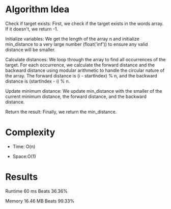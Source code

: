 # Algorithm Idea

Check if target exists: First, we check if the target exists in the words array. If it doesn't, we return -1.

Initialize variables: We get the length of the array n and initialize min_distance to a very large number (float('inf')) to ensure any valid distance will be smaller.

Calculate distances: We loop through the array to find all occurrences of the target. For each occurrence, we calculate the forward distance and the backward distance using modular arithmetic to handle the circular nature of the array. The forward distance is (i - startIndex) % n, and the backward distance is (startIndex - i) % n.

Update minimum distance: We update min_distance with the smaller of the current minimum distance, the forward distance, and the backward distance.

Return the result: Finally, we return the min_distance.

# Complexity

- Time: O(n)

- Space:O(1)

# Results

Runtime
60
ms
Beats
36.36%

Memory
16.46
MB
Beats
99.33%
